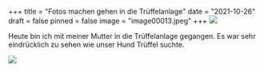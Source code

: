 +++
title = "Fotos machen gehen in die Trüffelanlage"
date = "2021-10-26"
draft = false
pinned = false
image = "image00013.jpeg"
+++
![](image00004.jpeg)

Heute bin ich mit meiner Mutter in die Trüffelanlage gegangen. Es war sehr eindrücklich zu sehen wie unser Hund Trüffel suchte. 

![](image00002-480x640-.jpg)